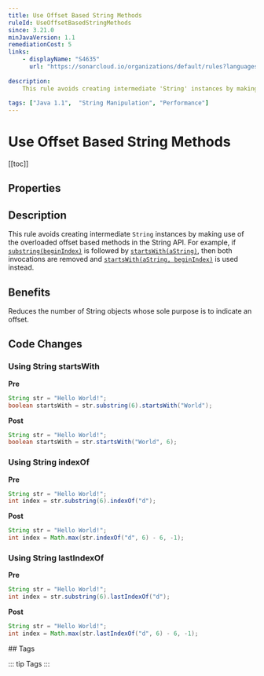 ```yaml
---
title: Use Offset Based String Methods
ruleId: UseOffsetBasedStringMethods
since: 3.21.0
minJavaVersion: 1.1
remediationCost: 5
links:
    - displayName: "S4635"
      url: "https://sonarcloud.io/organizations/default/rules?languages=java&open=java%3AS4635&q=S4635"
    
description:
    This rule avoids creating intermediate 'String' instances by making use of the overloaded offset based methods in the String API.
    
tags: ["Java 1.1",  "String Manipulation", "Performance"]
---
```


# Use Offset Based String Methods

[[toc]]

## Properties

<RuleProperties />

## Description

This rule avoids creating intermediate `String` instances by making use of the overloaded offset based methods in the String API. For example, if [`substring(beginIndex)`](https://docs.oracle.com/javase/8/docs/api/java/lang/String.html#substring-int-) is followed by [`startsWith(aString)`](https://docs.oracle.com/javase/8/docs/api/java/lang/String.html#startsWith-java.lang.String-), then both invocations are removed and [`startsWith(aString, beginIndex)`](https://docs.oracle.com/javase/8/docs/api/java/lang/String.html#startsWith-java.lang.String-int-) is used instead.

## Benefits

Reduces the number of String objects whose sole purpose is to indicate an offset.


## Code Changes

### Using String startsWith

__Pre__
```java
String str = "Hello World!";
boolean startsWith = str.substring(6).startsWith("World");
```

__Post__
```java
String str = "Hello World!";
boolean startsWith = str.startsWith("World", 6);
```

### Using String indexOf

__Pre__
```java
String str = "Hello World!";
int index = str.substring(6).indexOf("d");
```

__Post__
```java
String str = "Hello World!";
int index = Math.max(str.indexOf("d", 6) - 6, -1);
```

### Using String lastIndexOf

__Pre__
```java
String str = "Hello World!";
int index = str.substring(6).lastIndexOf("d");
```

__Post__
```java
String str = "Hello World!";
int index = Math.max(str.lastIndexOf("d", 6) - 6, -1);
```


<VersionNotice />
## Tags

::: tip Tags
<TagLinks />
:::